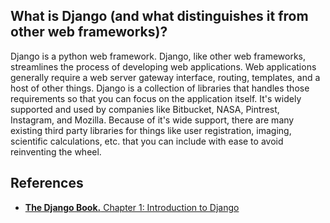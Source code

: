 ## What is Django (and what distinguishes it from other web frameworks)?

Django is a python web framework. Django, like other web frameworks, streamlines the process of developing web applications. Web applications generally require a web server gateway interface, routing, templates, and a host of other things. Django is a collection of libraries that handles those requirements so that you can focus on the application itself. It's widely supported and used by companies like Bitbucket, NASA, Pintrest, Instagram, and Mozilla. Because of it's wide support, there are many existing third party libraries for things like user registration, imaging, scientific calculations, etc. that you can include with ease to avoid reinventing the wheel. 

## References

* [**The Django Book.** Chapter 1: Introduction to Django](http://www.djangobook.com/en/2.0/chapter01.html)
